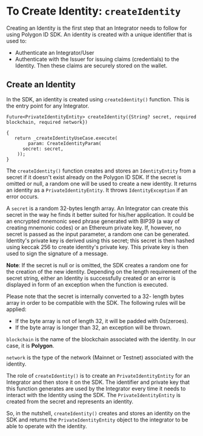 # To Create Identity: `createIdentity`
 
Creating an Identity is the first step that an Integrator needs to follow for using Polygon ID SDK. An identity is created with a unique identifier that is used to:
 
- Authenticate an Integrator/User
- Authenticate with the Issuer for issuing claims (credentials) to the Identity. Then these claims are securely stored on the wallet.
 
## Create an Identity
 
In the SDK, an identity is created using `createIdentity()` function. This is the entry point for any Integrator.
 
```
Future<PrivateIdentityEntity> createIdentity({String? secret, required blockchain, required network}) 
 
{
   return _createIdentityUseCase.execute(
        param: CreateIdentityParam(
      secret: secret,
    ));
}
```
The `createIdentity()` function creates and stores an `IdentityEntity` from a secret if it doesn't exist already on the Polygon ID SDK. If the secret is omitted or null, a random one will be used to create a new identity. It returns an identity as a `PrivateIdentityEntity`. It throws `IdentityException` if an error occurs.

A `secret` is a random 32-bytes length array. An Integrator can create this secret in the way he finds it better suited for his/her application. It could be an encrypted mnemonic seed phrase generated with BIP39 (a way of creating mnemonic codes) or an Ethereum private key. If, however, no secret is passed as the input parameter, a random one can be generated. Identity's private key is derived using this secret; this secret is then hashed using keccak 256 to create identity's private key. This private key is then used to sign the signature of a message.  

**Note**: If the secret is null or is omitted, the SDK creates a random one for the creation of the new identity. Depending on the length requirement of the secret string, either an Identity is successfully created or an error is displayed in form of an exception when the function is executed.

Please note that the secret is internally converted to a 32- length bytes array in order to be compatible with the SDK. The following rules will be applied:
 - If the byte array is not of length 32, it will be padded with 0s(zeroes).
 - If the byte array is longer than 32, an exception will be thrown.
 
`blockchain` is the name of the blockchain associated with the identity. In our case, it is **Polygon**. 

`network` is the type of the network (Mainnet or Testnet) associated with the identity. 
 
The role of `createIdentity()` is to create an `PrivateIdentityEntity` for an Integrator and then store it on the SDK. The identifier and private key that this function generates are used by the Integrator every time it needs to interact with the Identity using the SDK. The `PrivateIdentityEntity` is created from the secret and represents an identity.
 
So, in the nutshell, `createIdentity()` creates and stores an identity on the SDK and returns the `PrivateIdentityEntity` object to the integrator to be able to operate with the identity. 


